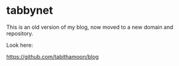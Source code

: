 # tabbynet
This is an old version of my blog, now moved to a new domain and repository.

Look here:

https://github.com/tabithamoon/blog
